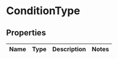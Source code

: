 

# ConditionType


## Properties

| Name | Type | Description | Notes |
|------------ | ------------- | ------------- | -------------|




